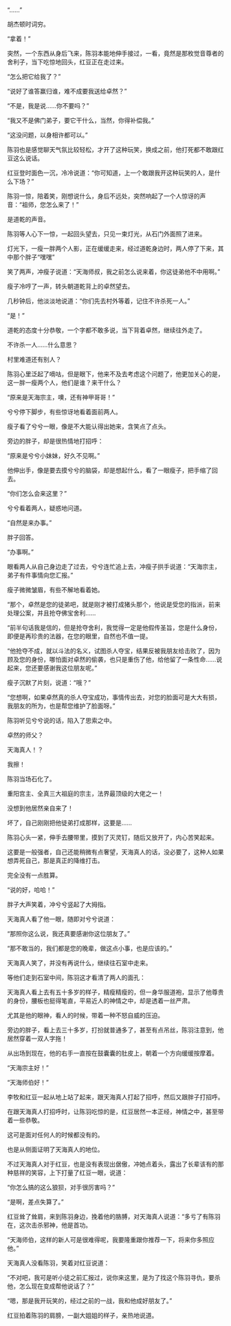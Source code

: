 “……”

胡杰顿时词穷。

“拿着！”

突然，一个东西从身后飞来，陈羽本能地伸手接过，一看，竟然是那枚觉音尊者的舍利子，当下吃惊地回头，红豆正在走过来。

“怎么把它给我了？”

“说好了谁答赢归谁，难不成要我送给卓然？”

“不是，我是说……你不要吗？”

“我又不是佛门弟子，要它干什么，当然，你得补偿我。”

“这没问题，以身相许都可以。”

陈羽也是感觉聊天气氛比较轻松，才开了这种玩笑，换成之前，他打死都不敢跟红豆这么说话。

红豆登时面色一沉，冷冷说道：“你可知道，上一个敢跟我开这种玩笑的人，是什么下场？”

陈羽一惊，陪着笑，刚想说什么，身后不远处，突然响起了一个人惊讶的声音：“祖师，您怎么来了！”

是道乾的声音。

陈羽等人心下一惊，一起回头望去，只见一束灯光，从石门外面照了进来。

灯光下，一瘦一胖两个人影，正在缓缓走来，经过道乾身边时，两人停了下来，其中那个胖子“嘿嘿”

笑了两声，冲瘦子说道：“天海师叔，我之前怎么说来着，你这徒弟他不中用啊。”

瘦子冷哼了一声，转头朝道乾背上的卓然望去。

几秒钟后，他淡淡地说道：“你们先去村外等着，记住不许杀死一人。”

“是！”

道乾的态度十分恭敬，一个字都不敢多说，当下背着卓然，继续往外走了。

不许杀一人……什么意思？

村里难道还有别人？

陈羽心里泛起了嘀咕，但是眼下，他来不及去考虑这个问题了，他更加关心的是，这一胖一瘦两个人，他们是谁？来干什么？

“原来是天海宗主，噢，还有神甲哥哥！”

兮兮停下脚步，有些惊讶地看着面前两人。

瘦子看了兮兮一眼，像是不大能认得出她来，含笑点了点头。

旁边的胖子，却是很热情地打招呼：

“原来是兮兮小妹妹，好久不见啊。”

他伸出手，像是要去摸兮兮的脑袋，却是想起什么，看了一眼瘦子，把手缩了回去。

“你们怎么会来这里？”

兮兮看着两人，疑惑地问道。

“自然是来办事。”

胖子回答。

“办事啊。”

眼看两人从自己身边走了过去，兮兮连忙追上去，冲瘦子拱手说道：“天海宗主，弟子有件事情向您汇报。”

瘦子微微皱眉，有些不解地看着她。

“那个，卓然是您的徒弟吧，就是刚才被打成猪头那个，他说是受您的指派，前来处理公案，并且抢夺佛宝舍利……

“前半句话我是信的，但是抢夺舍利，我觉得一定是他假传圣旨，您是什么身份，即便是再珍贵的法器，在您的眼里，自然也不值一提。

“他抢夺不成，就以斗法的名义，试图杀人夺宝，结果反被我朋友给击败了，因为顾及您的身份，哪怕面对卓然的偷袭，也只是重伤了他，给他留了一条性命……说起来，您还要感谢我这位朋友呢。”

瘦子沉默了片刻，说道：“哦？”

“您想啊，如果卓然真的杀人夺宝成功，事情传出去，对您的脸面可是大大有损，我朋友的所为，也是帮您维护了脸面呀。”

陈羽听见兮兮说的话，陷入了思索之中。

卓然的师父？

天海真人！？

我擦！

陈羽当场石化了。

重阳宫主、全真三大祖庭的宗主，法界最顶级的大佬之一！

没想到他居然亲自来了！

坏了，自己刚刚把他徒弟打成那样，这要是……

陈羽心头一紧，伸手去腰带里，摸到了灭灵钉，随后又放开了，内心苦笑起来。

这要是一般强者，自己还能稍微有点奢望，天海真人的话，没必要了，这种人如果想弄死自己，那是真正的降维打击。

完全没有一点胜算。

“说的好，哈哈！”

胖子大声笑着，冲兮兮竖起了大拇指。

天海真人看了他一眼，随即对兮兮说道：

“那照你这么说，我还真要感谢你这位朋友了。”

“那不敢当的，我们都是您的晚辈，做这点小事，也是应该的。”

天海真人笑了，并没有再说什么，继续往石室中走来。

等他们走到石室中间，陈羽这才看清了两人的面孔：

天海真人看上去有五十多岁的样子，精瘦精瘦的，但一身华服道袍，显示了他尊贵的身份，腰板也挺得笔直，平易近人的神情之中，却是透着一丝严肃。

尤其是他的眼神，看人的时候，带着一种不怒自威的压迫。

旁边的胖子，看上去三十多岁，打扮就普通多了，甚至有点吊丝，陈羽注意到，他居然穿着一双人字拖！

从出场到现在，他的右手一直按在鼓囊囊的肚皮上，朝着一个方向缓缓按摩着。

“天海宗主好！”

“天海师伯好！”

李牧和红豆一起从地上站了起来，跟天海真人打起了招呼，然后又跟胖子打招呼。

在跟天海真人打招呼时，让陈羽吃惊的是，红豆居然一本正经，神情之中，甚至带着一些恭敬。

这可是面对任何人的时候都没有的。

也是从侧面证明了天海真人的地位。

不过天海真人对于红豆，也是没有表现出倨傲，冲她点着头，露出了长辈该有的那种慈祥的笑容，上下打量了红豆一眼，说道：

“你怎么搞的这么狼狈，对手很厉害吗？”

“是啊，差点失算了。”

红豆耸了耸肩，来到陈羽身边，挽着他的胳膊，对天海真人说道：“多亏了有陈羽在，这次击杀邪神，他是首功。

“天海师伯，这样的新人可是很难得呢，我要隆重跟你推荐一下，将来你多照应他。”

天海真人没看陈羽，笑着对红豆说道：

“不对吧，我可是听小徒之前汇报过，说你来这里，是为了找这个陈羽寻仇，要杀他，怎么现在变成帮他说话了？”

“嗯，那是我开玩笑的，经过之前的一战，我和他成好朋友了。”

红豆拍着陈羽的肩膀，一副大姐姐的样子，亲热地说道。
